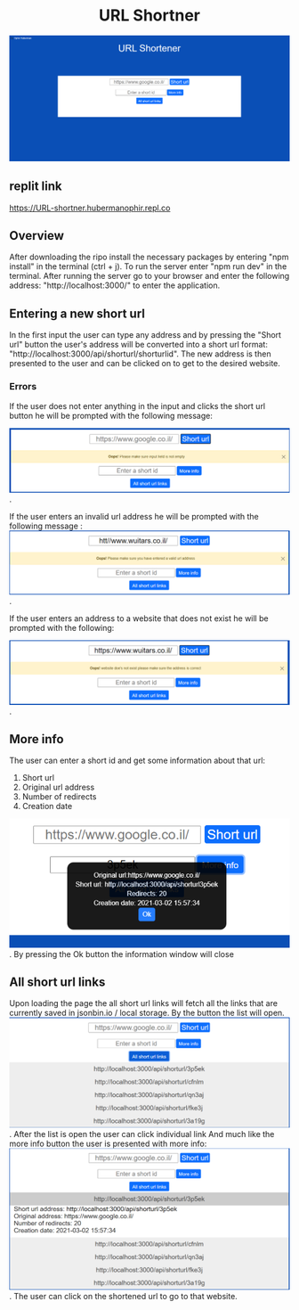 # <center>URL Shortner</center>

![overview img](./images_and_gifs/overview-photo.PNG)

## replit link

https://URL-shortner.hubermanophir.repl.co

## Overview

After downloading the ripo install the necessary packages by entering "npm install" in the terminal (ctrl + j).
To run the server enter "npm run dev" in the terminal.
After running the server go to your browser and enter the following address: "http://localhost:3000/" to enter the application.

## Entering a new short url

In the first input the user can type any address and by pressing the "Short url" button the user's address will be converted into a short url format: "http://localhost:3000/api/shorturl/shorturlid".
The new address is then presented to the user and can be clicked on to get to the desired website.

### Errors

If the user does not enter anything in the input and clicks the short url button he will be prompted with the following message:

![empty input message](./images_and_gifs/empty-error.PNG).

If the user enters an invalid url address he will be prompted with the following message :
![invalid url](./images_and_gifs/invalid-url-address.PNG).

If the user enters an address to a website that does not exist he will be prompted with the following:

![invalid hostname](./images_and_gifs/invalid-hostname.PNG).

## More info

The user can enter a short id and get some information about that url:

1. Short url
2. Original url address
3. Number of redirects
4. Creation date

![more info](./images_and_gifs/more-info.PNG).
By pressing the Ok button the information window will close

## All short url links

Upon loading the page the all short url links will fetch all the links that are currently saved in jsonbin.io / local storage.
By the button the list will open.
![url list](./images_and_gifs/all-short-url.PNG).
After the list is open the user can click individual link And much like the more info button the user is presented with more info:
![url list](./images_and_gifs/additional-info.PNG).
The user can click on the shortened url to go to that website.

